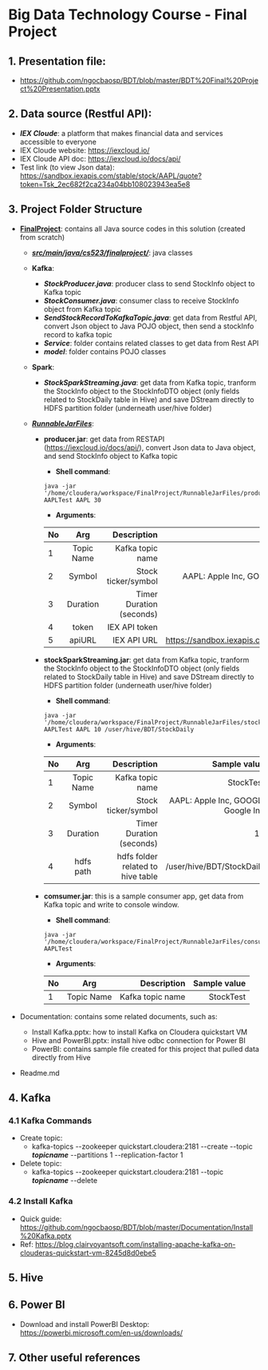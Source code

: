 # Big Data Technology Course - Final Project
## 1. Presentation file: 
 - https://github.com/ngocbaosp/BDT/blob/master/BDT%20Final%20Project%20Presentation.pptx
 
## 2. Data source (Restful API): 
 - ***IEX Cloude***: a platform that makes financial data and services accessible to everyone
 - IEX Cloude website: https://iexcloud.io/ 
 - IEX Cloude API doc: https://iexcloud.io/docs/api/
 - Test link (to view Json data): https://sandbox.iexapis.com/stable/stock/AAPL/quote?token=Tsk_2ec682f2ca234a04bb108023943ea5e8  
## 3. Project Folder Structure
- **[FinalProject](https://github.com/ngocbaosp/BDT/tree/master/FinalProject)**: contains all Java source codes in this solution (created from scratch)
  - ***[src/main/java/cs523/finalproject/](https://github.com/ngocbaosp/BDT/tree/master/FinalProject/src/main/java/cs523/finalproject)***: java classes 
   - **Kafka**:
     - ***StockProducer.java***: producer class to send StockInfo object to Kafka topic    
     - ***StockConsumer.java***: consumer class to receive StockInfo object from Kafka topic
     - ***SendStockRecordToKafkaTopic.java***: get data from Restful API, convert Json object to Java POJO object, then send a stockInfo record to kafka topic
     - ***Service***: folder contains related classes to get data from Rest API
     - ***model***: folder contains POJO classes
   - **Spark**:
     - ***StockSparkStreaming.java***: get data from Kafka topic, tranform the StockInfo object to the StockInfoDTO object (only fields related to StockDaily table in Hive) and save DStream directly to HDFS partition folder (underneath user/hive folder)
    
  - ***[RunnableJarFiles](https://github.com/ngocbaosp/BDT/tree/master/FinalProject/RunnableJarFiles)***:
    - ****producer.jar****: get data from RESTAPI (https://iexcloud.io/docs/api/), convert Json data to Java object, and send StockInfo object to Kafka topic
      - **Shell command**:
      ```
      java -jar '/home/cloudera/workspace/FinalProject/RunnableJarFiles/producer.jar' AAPLTest AAPL 30
      ```
      - **Arguments**: 


       | No       | Arg     | Description     | Sample value     |
       | :------------- | :----------: | -----------: | -----------: |
       |  1 | Topic Name   | Kafka topic name    | StockTest    |
       | 2   | Symbol | Stock ticker/symbol | AAPL: Apple Inc, GOOGL: Google Inc    |
       | 3   | Duration | Timer Duration (seconds)| 5    |
       | 4   | token | IEX API token| Bao's token    |
       | 5   | apiURL | IEX API URL| https://sandbox.iexapis.com/stable/stock    | 

    
    - ****stockSparkStreaming.jar****: 
     get data from Kafka topic, tranform the StockInfo object to the StockInfoDTO object (only fields related to StockDaily table in Hive) and save DStream directly to HDFS partition folder (underneath user/hive folder)   
      - **Shell command**:
      ```
      java -jar '/home/cloudera/workspace/FinalProject/RunnableJarFiles/stockSparkStreaming.jar' AAPLTest AAPL 10 /user/hive/BDT/StockDaily
      ```
      - **Arguments**: 


       | No       | Arg     | Description     | Sample value     |
       | :------------- | :----------: | -----------: | -----------: |
       |  1 | Topic Name   | Kafka topic name    | StockTest    |
       | 2   | Symbol | Stock ticker/symbol | AAPL: Apple Inc, GOOGL: Google Inc    |
       | 3   | Duration | Timer Duration (seconds)| 10    |
       | 4   | hdfs path | hdfs folder related to hive table| /user/hive/BDT/StockDaily    |
     
    - ****comsumer.jar****: this is a sample consumer app, get data from Kafka topic and write to console window.
      - **Shell command**:
      ```
      java -jar '/home/cloudera/workspace/FinalProject/RunnableJarFiles/consumer.jar' AAPLTest
      ```
      - **Arguments**: 


       | No       | Arg     | Description     | Sample value     |
       | :------------- | :----------: | -----------: | -----------: |
       |  1 | Topic Name   | Kafka topic name    | StockTest    |
    
 
- Documentation: contains some related documents, such as: 
  - Install Kafka.pptx: how to install Kafka on Cloudera quickstart VM  
  - Hive and PowerBI.pptx: install hive odbc connection for Power BI 
  - PowerBI: contains sample file created for this project that pulled data directly from Hive 
- Readme.md

## 4. Kafka
### 4.1 Kafka Commands
- Create topic:
  - kafka-topics --zookeeper quickstart.cloudera:2181 --create --topic ***topicname*** --partitions 1 --replication-factor 1
- Delete topic:
  - kafka-topics --zookeeper quickstart.cloudera:2181 --topic ***topicname*** --delete
### 4.2 Install Kafka 
- Quick guide: https://github.com/ngocbaosp/BDT/blob/master/Documentation/Install%20Kafka.pptx
- Ref: https://blog.clairvoyantsoft.com/installing-apache-kafka-on-clouderas-quickstart-vm-8245d8d0ebe5


## 5. Hive


## 6. Power BI
 - Download and install PowerBI Desktop: https://powerbi.microsoft.com/en-us/downloads/

## 7. Other useful references
